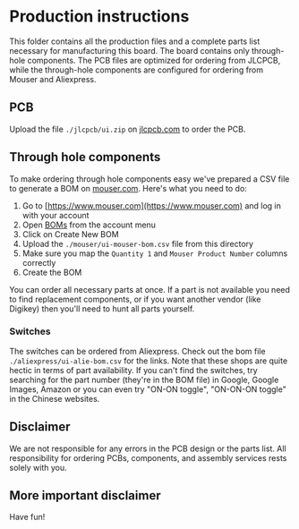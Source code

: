 # Production instructions

This folder contains all the production files and a complete parts list necessary for manufacturing this board. The board contains only through-hole components. The PCB files are optimized for ordering from JLCPCB, while the through-hole components are configured for ordering from Mouser and Aliexpress.

## PCB

Upload the file `./jlcpcb/ui.zip` on [jlcpcb.com](https://www.jlcpcb.com) to order the PCB.

## Through hole components

To make ordering through hole components easy we've prepared a CSV file to generate a BOM on [mouser.com](https://www.mouser.com). Here's what you need to do:

1. Go to [https://www.mouser.com](https://www.mouser.com) and log in with your account
2. Open [BOMs](https://hu.mouser.com/OrderHistory/Boms) from the account menu
3. Click on Create New BOM
4. Upload the `./mouser/ui-mouser-bom.csv` file from this directory
5. Make sure you map the `Quantity 1` and `Mouser Product Number` columns correctly
6. Create the BOM

You can order all necessary parts at once. If a part is not available you need to find replacement components, or if you want another vendor (like Digikey) then you'll need to hunt all parts yourself.

### Switches

The switches can be ordered from Aliexpress. Check out the bom file `./aliexpress/ui-alie-bom.csv` for the links. Note that these shops are quite hectic in terms of part availability. If you can't find the switches, try searching for the part number (they're in the BOM file) in Google, Google Images, Amazon or you can even try "ON-ON toggle", "ON-ON-ON toggle" in the Chinese websites.

## Disclaimer

We are not responsible for any errors in the PCB design or the parts list. All responsibility for ordering PCBs, components, and assembly services rests solely with you.

## More important disclaimer

Have fun!

